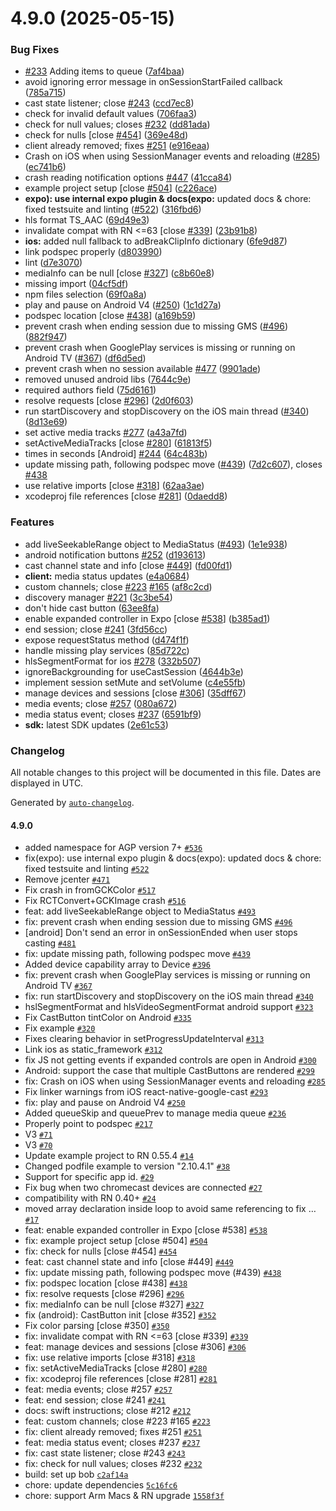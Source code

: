 # 4.9.0 (2025-05-15)


### Bug Fixes

* [#233](https://github.com/bittu/react-native-gcast/issues/233) Adding items to queue ([7af4baa](https://github.com/bittu/react-native-gcast/commit/7af4baa7793a583378d6ca29eecd5667c197cd25))
* avoid ignoring error message in onSessionStartFailed callback ([785a715](https://github.com/bittu/react-native-gcast/commit/785a7153c98baaebdfb4c0c84571682f20f69dda))
* cast state listener; close [#243](https://github.com/bittu/react-native-gcast/issues/243) ([ccd7ec8](https://github.com/bittu/react-native-gcast/commit/ccd7ec8a53f91079c396d3b020455d5aa5f156b9))
* check for invalid default values ([706faa3](https://github.com/bittu/react-native-gcast/commit/706faa3b2e37e0d297f181778de76708b7cbd104))
* check for null values; closes [#232](https://github.com/bittu/react-native-gcast/issues/232) ([dd81ada](https://github.com/bittu/react-native-gcast/commit/dd81ada9f3c5237046d74160f26fb65098f9e845))
* check for nulls [close [#454](https://github.com/bittu/react-native-gcast/issues/454)] ([369e48d](https://github.com/bittu/react-native-gcast/commit/369e48d1e4fb0a178736c33aea9b8e9ae4a7453c))
* client already removed; fixes [#251](https://github.com/bittu/react-native-gcast/issues/251) ([e916eaa](https://github.com/bittu/react-native-gcast/commit/e916eaabaad00c76012b579f0c1d5e2ad1419dee))
* Crash on iOS when using SessionManager events and reloading ([#285](https://github.com/bittu/react-native-gcast/issues/285)) ([ec741b6](https://github.com/bittu/react-native-gcast/commit/ec741b610a67a5cc4774a114099265894a354569))
* crash reading notification options [#447](https://github.com/bittu/react-native-gcast/issues/447) ([41cca84](https://github.com/bittu/react-native-gcast/commit/41cca84169932b17f22274ab2ce8cfd6514e20ca))
* example project setup [close [#504](https://github.com/bittu/react-native-gcast/issues/504)] ([c226ace](https://github.com/bittu/react-native-gcast/commit/c226ace37a7f089cafdc6a1affecfc6ff8b2e338))
* **expo): use internal expo plugin & docs(expo:** updated docs & chore: fixed testsuite and linting ([#522](https://github.com/bittu/react-native-gcast/issues/522)) ([316fbd6](https://github.com/bittu/react-native-gcast/commit/316fbd61e536863377088ee6e440377d1bb9872a))
* hls format TS_AAC ([69d49e3](https://github.com/bittu/react-native-gcast/commit/69d49e30f7bc40130c024ad60119c8022c4843dd))
* invalidate compat with RN <=63 [close [#339](https://github.com/bittu/react-native-gcast/issues/339)] ([23b91b8](https://github.com/bittu/react-native-gcast/commit/23b91b8577ae481e55680f272b79838bd21ed764))
* **ios:** added null fallback to adBreakClipInfo dictionary ([6fe9d87](https://github.com/bittu/react-native-gcast/commit/6fe9d87a39354212f78d50c47d16e3d83e0d2556))
* link podspec properly ([d803990](https://github.com/bittu/react-native-gcast/commit/d8039904dd7679509920cea29784ebfbeac08bc7))
* lint ([d7e3070](https://github.com/bittu/react-native-gcast/commit/d7e307013e855ebb0f971ddd4aa7bcbce5c5a3b5))
* mediaInfo can be null [close [#327](https://github.com/bittu/react-native-gcast/issues/327)] ([c8b60e8](https://github.com/bittu/react-native-gcast/commit/c8b60e8d93fa5c7d8eeda5e6d8249702c80d29df))
* missing import ([04cf5df](https://github.com/bittu/react-native-gcast/commit/04cf5df3bc5d16cb0c0ea26dfbef60506d904ccb))
* npm files selection ([69f0a8a](https://github.com/bittu/react-native-gcast/commit/69f0a8ad614ce5d478137e000d55223042f36b13))
* play and pause on Android V4 ([#250](https://github.com/bittu/react-native-gcast/issues/250)) ([1c1d27a](https://github.com/bittu/react-native-gcast/commit/1c1d27aeeecb78b6d4259f906cf4c092e5cadb30))
* podspec location [close [#438](https://github.com/bittu/react-native-gcast/issues/438)] ([a169b59](https://github.com/bittu/react-native-gcast/commit/a169b5978e238bfb5aecad7695837d97b283f9c7))
* prevent crash when ending session due to missing GMS ([#496](https://github.com/bittu/react-native-gcast/issues/496)) ([882f947](https://github.com/bittu/react-native-gcast/commit/882f947fefe734daca15b8c18ea079254229cb6e))
* prevent crash when GooglePlay services is missing or running on Android TV ([#367](https://github.com/bittu/react-native-gcast/issues/367)) ([df6d5ed](https://github.com/bittu/react-native-gcast/commit/df6d5ed443fa4fe234ca0f064a4fc7de4c64b31f))
* prevent crash when no session available [#477](https://github.com/bittu/react-native-gcast/issues/477) ([9901ade](https://github.com/bittu/react-native-gcast/commit/9901adeaedb06525821be03ed968cad808c02af2))
* removed unused android libs ([7644c9e](https://github.com/bittu/react-native-gcast/commit/7644c9ebbdf2e4db57957a11c1ba504f96865aab))
* required authors field ([75d6161](https://github.com/bittu/react-native-gcast/commit/75d61613cec22a7729eea54a756b9419cbe84bb8))
* resolve requests [close [#296](https://github.com/bittu/react-native-gcast/issues/296)] ([2d0f603](https://github.com/bittu/react-native-gcast/commit/2d0f603e24f4f8986e20c383cbd75b878f7db45f))
* run startDiscovery and stopDiscovery on the iOS main thread ([#340](https://github.com/bittu/react-native-gcast/issues/340)) ([8d13e69](https://github.com/bittu/react-native-gcast/commit/8d13e697182595fbc15c5dde2e205721a75206b8))
* set active media tracks [#277](https://github.com/bittu/react-native-gcast/issues/277) ([a43a7fd](https://github.com/bittu/react-native-gcast/commit/a43a7fd310c82808c73eaf6ddc1cb0d70c080248))
* setActiveMediaTracks [close [#280](https://github.com/bittu/react-native-gcast/issues/280)] ([61813f5](https://github.com/bittu/react-native-gcast/commit/61813f501cd4f1f725431aa922ab86b31d5dc6e4))
* times in seconds [Android] [#244](https://github.com/bittu/react-native-gcast/issues/244) ([64c483b](https://github.com/bittu/react-native-gcast/commit/64c483b06c5e7c7762e4564cd255c9b04c33775c))
* update missing path, following podspec move ([#439](https://github.com/bittu/react-native-gcast/issues/439)) ([7d2c607](https://github.com/bittu/react-native-gcast/commit/7d2c607a137069a7c06706bdb16080cada8cc335)), closes [#438](https://github.com/bittu/react-native-gcast/issues/438)
* use relative imports [close [#318](https://github.com/bittu/react-native-gcast/issues/318)] ([62aa3ae](https://github.com/bittu/react-native-gcast/commit/62aa3aefd5f7c842835b9edf288c0b10340f752e))
* xcodeproj file references [close [#281](https://github.com/bittu/react-native-gcast/issues/281)] ([0daedd8](https://github.com/bittu/react-native-gcast/commit/0daedd80b86bc97abd779d155885d5aac725ad4d))


### Features

* add liveSeekableRange object to MediaStatus ([#493](https://github.com/bittu/react-native-gcast/issues/493)) ([1e1e938](https://github.com/bittu/react-native-gcast/commit/1e1e93866ef67ffb14aa2bb48350e22ed16e6371))
* android notification buttons [#252](https://github.com/bittu/react-native-gcast/issues/252) ([d193613](https://github.com/bittu/react-native-gcast/commit/d193613a5478ee59ee362d500ff7a8a1b321030b))
* cast channel state and info [close [#449](https://github.com/bittu/react-native-gcast/issues/449)] ([fd00fd1](https://github.com/bittu/react-native-gcast/commit/fd00fd16275c3c538840930c62bc1d3318fea3c0))
* **client:** media status updates ([e4a0684](https://github.com/bittu/react-native-gcast/commit/e4a0684526adb3004d808d5b0a7d139afd33f72c))
* custom channels; close [#223](https://github.com/bittu/react-native-gcast/issues/223) [#165](https://github.com/bittu/react-native-gcast/issues/165) ([af8c2cd](https://github.com/bittu/react-native-gcast/commit/af8c2cdd45395dc3b66863099bdc45afb76ad7a6))
* discovery manager [#221](https://github.com/bittu/react-native-gcast/issues/221) ([3c3be54](https://github.com/bittu/react-native-gcast/commit/3c3be54b1dd79ae8bbee2143abe27894cda01a58))
* don't hide cast button ([63ee8fa](https://github.com/bittu/react-native-gcast/commit/63ee8faabcfc71dd461a38b41c08d475417a966b))
* enable expanded controller in Expo [close [#538](https://github.com/bittu/react-native-gcast/issues/538)] ([b385ad1](https://github.com/bittu/react-native-gcast/commit/b385ad11fad0f88dc8f8247912430e1ea1535eb2))
* end session; close [#241](https://github.com/bittu/react-native-gcast/issues/241) ([3fd56cc](https://github.com/bittu/react-native-gcast/commit/3fd56cc85eb03bd139a49b8d369d22e5f5249de8))
* expose requestStatus method ([d474f1f](https://github.com/bittu/react-native-gcast/commit/d474f1f8244d581c9d2526faf78b49a719de8515))
* handle missing play services ([85d722c](https://github.com/bittu/react-native-gcast/commit/85d722c1119a6b4b82fef4b4afc75f4f2b5d8312))
* hlsSegmentFormat for ios [#278](https://github.com/bittu/react-native-gcast/issues/278) ([332b507](https://github.com/bittu/react-native-gcast/commit/332b5070f0046cc2d8f5f964fa486cea5ef4edee))
* ignoreBackgrounding for useCastSession ([4644b3e](https://github.com/bittu/react-native-gcast/commit/4644b3ea21f73a3e8150f12cb375a1c3d0499587))
* implement session setMute and setVolume ([c4e55fb](https://github.com/bittu/react-native-gcast/commit/c4e55fb09269d6ea434d3f98df2ad1f6f2dad683))
* manage devices and sessions [close [#306](https://github.com/bittu/react-native-gcast/issues/306)] ([35dff67](https://github.com/bittu/react-native-gcast/commit/35dff67d96c562a3ce3102f4823753bc6d3c492c))
* media events; close [#257](https://github.com/bittu/react-native-gcast/issues/257) ([080a672](https://github.com/bittu/react-native-gcast/commit/080a672db26288d77e5eb18338828bc18cd0d92d))
* media status event; closes [#237](https://github.com/bittu/react-native-gcast/issues/237) ([6591bf9](https://github.com/bittu/react-native-gcast/commit/6591bf93d897dfee19ab4cee757e6cb574363533))
* **sdk:** latest SDK updates ([2e61c53](https://github.com/bittu/react-native-gcast/commit/2e61c535b064b6b5ddc4370b886e43e0d5a9950c))

### Changelog

All notable changes to this project will be documented in this file. Dates are displayed in UTC.

Generated by [`auto-changelog`](https://github.com/CookPete/auto-changelog).

#### 4.9.0

- added namespace for AGP version 7+ [`#536`](https://github.com/bittu/react-native-gcast/pull/536)
- fix(expo): use internal expo plugin & docs(expo): updated docs & chore: fixed testsuite and linting [`#522`](https://github.com/bittu/react-native-gcast/pull/522)
- Remove jcenter [`#471`](https://github.com/bittu/react-native-gcast/pull/471)
- Fix crash in fromGCKColor [`#517`](https://github.com/bittu/react-native-gcast/pull/517)
- Fix RCTConvert+GCKImage crash [`#516`](https://github.com/bittu/react-native-gcast/pull/516)
- feat: add liveSeekableRange object to MediaStatus [`#493`](https://github.com/bittu/react-native-gcast/pull/493)
- fix: prevent crash when ending session due to missing GMS [`#496`](https://github.com/bittu/react-native-gcast/pull/496)
- [android] Don't send an error in onSessionEnded when user stops casting [`#481`](https://github.com/bittu/react-native-gcast/pull/481)
- fix: update missing path, following podspec move [`#439`](https://github.com/bittu/react-native-gcast/pull/439)
- Added device capability array to Device [`#396`](https://github.com/bittu/react-native-gcast/pull/396)
- fix: prevent crash when GooglePlay services is missing or running on Android TV [`#367`](https://github.com/bittu/react-native-gcast/pull/367)
- fix: run startDiscovery and stopDiscovery on the iOS main thread [`#340`](https://github.com/bittu/react-native-gcast/pull/340)
- hslSegmentFormat and hlsVideoSegmentFormat android support [`#323`](https://github.com/bittu/react-native-gcast/pull/323)
- Fix CastButton tintColor on Android [`#335`](https://github.com/bittu/react-native-gcast/pull/335)
- Fix example [`#320`](https://github.com/bittu/react-native-gcast/pull/320)
- Fixes clearing behavior in setProgressUpdateInterval [`#313`](https://github.com/bittu/react-native-gcast/pull/313)
- Link ios as static_framework [`#312`](https://github.com/bittu/react-native-gcast/pull/312)
- fix JS not getting events if expanded controls are open in Android [`#300`](https://github.com/bittu/react-native-gcast/pull/300)
- Android: support the case that multiple CastButtons are rendered [`#299`](https://github.com/bittu/react-native-gcast/pull/299)
- fix: Crash on iOS when using SessionManager events and reloading [`#285`](https://github.com/bittu/react-native-gcast/pull/285)
- Fix linker warnings from iOS react-native-google-cast [`#293`](https://github.com/bittu/react-native-gcast/pull/293)
- fix: play and pause on Android V4 [`#250`](https://github.com/bittu/react-native-gcast/pull/250)
- Added queueSkip and queuePrev to manage media queue [`#236`](https://github.com/bittu/react-native-gcast/pull/236)
- Properly point to podspec [`#217`](https://github.com/bittu/react-native-gcast/pull/217)
- V3 [`#71`](https://github.com/bittu/react-native-gcast/pull/71)
- V3 [`#70`](https://github.com/bittu/react-native-gcast/pull/70)
- Update example project to RN 0.55.4 [`#14`](https://github.com/bittu/react-native-gcast/pull/14)
- Changed podfile example to version "2.10.4.1" [`#38`](https://github.com/bittu/react-native-gcast/pull/38)
- Support for specific app id. [`#29`](https://github.com/bittu/react-native-gcast/pull/29)
- Fix bug when two chromecast devices are connected [`#27`](https://github.com/bittu/react-native-gcast/pull/27)
- compatibility with RN 0.40+ [`#24`](https://github.com/bittu/react-native-gcast/pull/24)
- moved array declaration inside loop to avoid same referencing to fix … [`#17`](https://github.com/bittu/react-native-gcast/pull/17)
- feat: enable expanded controller in Expo [close #538] [`#538`](https://github.com/bittu/react-native-gcast/issues/538)
- fix: example project setup [close #504] [`#504`](https://github.com/bittu/react-native-gcast/issues/504)
- fix: check for nulls [close #454] [`#454`](https://github.com/bittu/react-native-gcast/issues/454)
- feat: cast channel state and info [close #449] [`#449`](https://github.com/bittu/react-native-gcast/issues/449)
- fix: update missing path, following podspec move (#439) [`#438`](https://github.com/bittu/react-native-gcast/issues/438)
- fix: podspec location [close #438] [`#438`](https://github.com/bittu/react-native-gcast/issues/438)
- fix: resolve requests [close #296] [`#296`](https://github.com/bittu/react-native-gcast/issues/296)
- fix: mediaInfo can be null [close #327] [`#327`](https://github.com/bittu/react-native-gcast/issues/327)
- fix (android): CastButton init [close #352] [`#352`](https://github.com/bittu/react-native-gcast/issues/352)
- Fix color parsing [close #350] [`#350`](https://github.com/bittu/react-native-gcast/issues/350)
- fix: invalidate compat with RN &lt;=63 [close #339] [`#339`](https://github.com/bittu/react-native-gcast/issues/339)
- feat: manage devices and sessions [close #306] [`#306`](https://github.com/bittu/react-native-gcast/issues/306)
- fix: use relative imports [close #318] [`#318`](https://github.com/bittu/react-native-gcast/issues/318)
- fix: setActiveMediaTracks [close #280] [`#280`](https://github.com/bittu/react-native-gcast/issues/280)
- fix: xcodeproj file references [close #281] [`#281`](https://github.com/bittu/react-native-gcast/issues/281)
- feat: media events; close #257 [`#257`](https://github.com/bittu/react-native-gcast/issues/257)
- feat: end session; close #241 [`#241`](https://github.com/bittu/react-native-gcast/issues/241)
- docs: swift instructions; close #212 [`#212`](https://github.com/bittu/react-native-gcast/issues/212)
- feat: custom channels; close #223 #165 [`#223`](https://github.com/bittu/react-native-gcast/issues/223)
- fix: client already removed; fixes #251 [`#251`](https://github.com/bittu/react-native-gcast/issues/251)
- feat: media status event; closes #237 [`#237`](https://github.com/bittu/react-native-gcast/issues/237)
- fix: cast state listener; close #243 [`#243`](https://github.com/bittu/react-native-gcast/issues/243)
- fix: check for null values; closes #232 [`#232`](https://github.com/bittu/react-native-gcast/issues/232)
- build: set up bob [`c2af14a`](https://github.com/bittu/react-native-gcast/commit/c2af14ad2eaef6f3f6b561345cdcb7954e3960e0)
- chore: update dependencies [`5c16fc6`](https://github.com/bittu/react-native-gcast/commit/5c16fc61b163d9b7760edf27104dd6a0062b7f93)
- chore: support Arm Macs & RN upgrade [`1558f3f`](https://github.com/bittu/react-native-gcast/commit/1558f3ff9e1d6f6bcd744168e361645ad050a07e)
